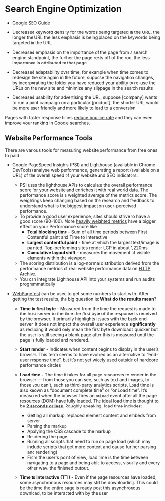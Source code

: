 # Search Engine Optimization

* [Google SEO Guide](http://static.googleusercontent.com/media/www.google.com/en//webmasters/docs/search-engine-optimization-starter-guide.pdf)

* Decreased keyword density for the words being targeted in the URL, the longer the URL the less emphasis is being placed on the keywords being targeted in the URL

* Decreased emphasis on the importance of the page from a search engine standpoint, the further the page rests off of the root the less importance is attributed to that page

* Decreased adaptability over time, for example when time comes to redesign the site again in the future, suppose the navigation changes, by incorporating the folder you have reduced your ability to re-use the URLs on the new site and minimize any slippage in the search results

* Decreased usability for advertising the URL, suppose [company] wants to run a print campaign on a particular [product], the shorter URL would be more user friendly and more likely to lead to a conversion

Pages with faster response times [reduce bounce rate](https://blog.kissmetrics.com/loading-time/) and they can even [improve your ranking in Google searches](https://webmasters.googleblog.com/2010/04/using-site-speed-in-web-search-ranking.html). 

## Website Performance Tools

There are various tools for measuring website performance from free ones to paid

* Google PageSpeed Insights (PSI) and Lighthouse (available in Chrome DevTools) analyse web performance, generating a report (available on a URL) of the overall speed of your website and SEO indicators.
  * PSI uses the lighthouse APIs to calculate the overall performance score for your website and enriches it with real world data. The performance score is a weighted average of the metrics score. The weightings keep changing based on the research and feedback to understand what is the biggest impact on user-perceived performance.
  * To provide a good user experience, sites should strive to have a good score (90-100). More [heavily weighted metrics](https://developer.chrome.com/docs/lighthouse/performance/performance-scoring/?utm_source=lighthouse&utm_medium=lr#lighthouse-10) have a bigger effect on your Performance score like
    * **Total blocking time** - Sum of all time periods between First Contentful paint and Time to Interactive
    * **Largest contentful paint** - time at which the largest text/image is painted.  Top-performing sites render LCP in about 1,220ms
    * **Cumulative layout shift** - measures the movement of visible elements within the viewport
  * The scoring distribution is a log-normal distribution derived from the performance metrics of real website performance data on [HTTP Archive](https://httparchive.org/).
  * You can integrate Lighthouse API into your systems and run audits programmatically

* [WebPageTest](http://www.webpagetest.org/) can be used to get some numbers to start with. After getting the test results, the big question is: **What do the results mean**?
  
  * **Time to first byte** - Measured from the time the request is made to the host server to the time the first byte of the response is received by the browser. It primarily highlights issues with the back end server. It does not impact the overall user experience **significantly** as reducing it would only mean the first byte downloads quicker but the user is still seeing a blank page after this is measured until the page is fully loaded and rendered.
  
  * **Start render** - Indicates when content begins to display in the user’s browser. This term seems to have evolved as an alternative to “end-user response time”, but it’s not yet widely used outside of hardcore performance circles
  
  * **Load time** - The time it takes for all page resources to render in the browser — from those you can see, such as text and images, to those you can’t, such as third-party analytics scripts. Load time is also known as “document complete time” or “onLoad time”. It’s measured when the browser fires an `onLoad` event after all the page resources (DOM) have fully loaded. The ideal load time is thought to be **[2 seconds or less](http://www.webperformancetoday.com/2010/12/14/the-quest-for-the-holy-grail-of-website-speed-2-second-page-load-times/)**. Roughly speaking, load time includes:

    * Getting all markup, replaced element content and embeds from server
    * Parsing the markup
    * Applying the CSS cascade to the markup
    * Rendering the page
    * Running all scripts that need to run on page load (which may include scripts that get more content and cause further parsing and rendering)
    * From the user's point of view, load time is the time between navigating to a page and being able to access, visually and every other way, the finished output.

  * **Time to interactive (TTI)** - Even if the page resources have loaded, some asynchronous resources may still be downloading. This could be the time the entire page is ready post this asynchronous download, to be interacted with by the user
